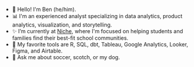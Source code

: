 - 👋 Hello! I'm Ben (he/him).
- 📊 I'm an experienced analyst specializing in data analytics, product analytics, visualization, and storytelling. 
- ✨ I’m currently at [Niche](https://www.niche.com/), where I'm focused on helping students and families find their best-fit school communities.
- 🔨 My favorite tools are R, SQL, dbt, Tableau, Google Analytics, Looker, Figma, and Airtable.
- 💬 Ask me about soccer, scotch, or my dog.

<!---
bengreenwald/bengreenwald is a ✨ special ✨ repository because its `README.md` (this file) appears on your GitHub profile.
You can click the Preview link to take a look at your changes.
--->
